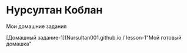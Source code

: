 # Нурсултан Коблан
Мои домашние задания 

[Домашный задание-1](Nursultan001.github.io / lesson-1"Мой готовый домашка"

